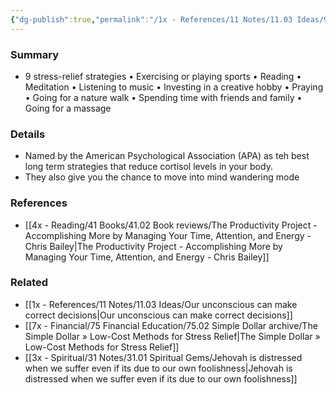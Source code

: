 ```yaml
---
{"dg-publish":true,"permalink":"/1x - References/11 Notes/11.03 Ideas/9 strategies for stress relief/","title":"9 strategies for stress relief","created":"2023-10-29T23:42:58.000+03:00","updated":"2024-02-14T20:18:36.260+03:00"}
---
```



### Summary
- 9 stress-relief strategies
	• Exercising or playing sports
	• Reading
	• Meditation
	• Listening to music
	• Investing in a creative hobby
	• Praying
	• Going for a nature walk
	• Spending time with friends and family
	• Going for a massage

### Details
- Named by the American Psychological Association (APA) as teh best long term strategies that reduce cortisol levels in your body.
- They also give you the chance to move into mind wandering mode

### References
- [[4x - Reading/41 Books/41.02 Book reviews/The Productivity Project - Accomplishing More by Managing Your Time, Attention, and Energy - Chris Bailey\|The Productivity Project - Accomplishing More by Managing Your Time, Attention, and Energy - Chris Bailey]]

### Related
- [[1x - References/11 Notes/11.03 Ideas/Our unconscious can make correct decisions\|Our unconscious can make correct decisions]]
- [[7x - Financial/75 Financial Education/75.02 Simple Dollar archive/The Simple Dollar » Low-Cost Methods for Stress Relief\|The Simple Dollar » Low-Cost Methods for Stress Relief]]
- [[3x - Spiritual/31 Notes/31.01 Spiritual Gems/Jehovah is distressed when we suffer even if its due to our own foolishness\|Jehovah is distressed when we suffer even if its due to our own foolishness]]
